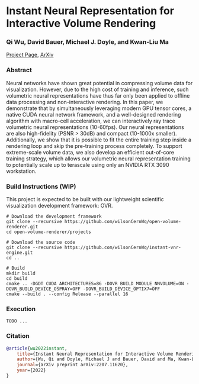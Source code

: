 # Instant Neural Representation for Interactive Volume Rendering

### Qi Wu, David Bauer, Michael J. Doyle, and Kwan-Liu Ma

[Project Page](https://wilsoncernwq.github.io/publication/arxiv-instant-vnr), 
[ArXiv](https://arxiv.org/abs/2207.11620)

### Abstract

Neural networks have shown great potential in compressing volume data for visualization. However, due to the high cost of training and inference, such volumetric neural representations have thus far only been applied to offline data processing and non-interactive rendering. In this paper, we demonstrate that by simultaneously leveraging modern GPU tensor cores, a native CUDA neural network framework, and a well-designed rendering algorithm with macro-cell acceleration, we can interactively ray trace volumetric neural representations (10-60fps). Our neural representations are also high-fidelity (PSNR > 30dB) and compact (10-1000x smaller). Additionally, we show that it is possible to fit the entire training step inside a rendering loop and skip the pre-training process completely. To support extreme-scale volume data, we also develop an efficient out-of-core training strategy, which allows our volumetric neural representation training to potentially scale up to terascale using only an NVIDIA RTX 3090 workstation.


### Build Instructions (WIP)

This project is expected to be built with our lightweight scientific visualization development framework: OVR. 

```
# Download the development framework
git clone --recursive https://github.com/wilsonCernWq/open-volume-renderer.git
cd open-volume-renderer/projects

# Download the source code
git clone --recursive https://github.com/wilsonCernWq/instant-vnr-engine.git
cd ..

# Build
mkdir build
cd build
cmake .. -DGDT_CUDA_ARCHITECTURES=86 -DOVR_BUILD_MODULE_NNVOLUME=ON -DOVR_BUILD_DEVICE_OSPRAY=OFF -DOVR_BUILD_DEVICE_OPTIX7=OFF
cmake --build . --config Release --parallel 16
```

### Execution
```
TODO ...
```

### Citation
```bibtex
@article{wu2022instant,
    title={Instant Neural Representation for Interactive Volume Rendering},
    author={Wu, Qi and Doyle, Michael J and Bauer, David and Ma, Kwan-Liu},
    journal={arXiv preprint arXiv:2207.11620},
    year={2022}
}
```